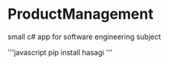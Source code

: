 # ProductManagement
small c# app for software engineering subject 

'''javascript
pip install hasagi
'''
